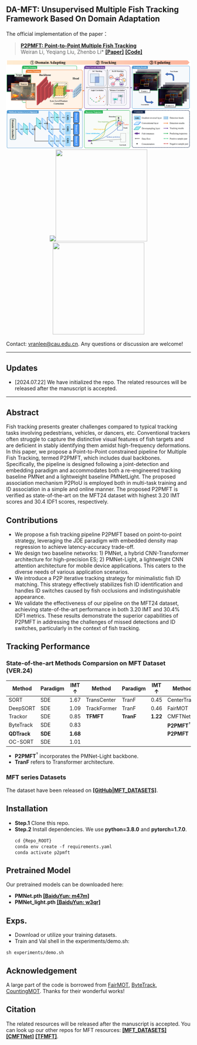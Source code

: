 ## DA-MFT: Unsupervised Multiple Fish Tracking Framework Based On Domain Adaptation
The official implementation of the paper：
>  [**P2PMFT: Point-to-Point Multiple Fish Tracking**](##TODO:LINK##)  
>  Weiran Li, Yeqiang Liu, Zhenbo Li*
>  [**\[Paper\]**](##TODO:LINK##) [**\[Code\]**](https://github.com/vranlee/P2PMFT/)

<div align="center">
<img src="assets/Framework.png" width="900"/>
</div>

<div align="center">
   <img src="assets/IMT.gif" width="250"/><img src="assets/GIF1.gif" width="250" height='250'/><img src="assets/GIF2.gif" width="250" height='250'/>
</div>


Contact: vranlee@cau.edu.cn. Any questions or discussion are welcome!

-----

## Updates
+ [2024.07.22] We have initialized the repo. The related resources will be released after the manuscript is accepted.
-----

<!-- ## Tracking Result Samples
<img src="assets/Outputs.jpg" width="750"/> -->

## Abstract
Fish tracking presents greater challenges compared to typical tracking tasks involving pedestrians, vehicles, or dancers, etc. Conventional trackers often struggle to capture the distinctive visual features of fish targets and are deficient in stably identifying them amidst high-frequency deformations. In this paper, we propose a Point-to-Point constrained pipeline for Multiple Fish Tracking, termed P2PMFT, which includes dual backbones. Specifically, the pipeline is designed following a joint-detection and embedding paradigm and accommodates both a re-engineered tracking baseline PMNet and a lightweight baseline PMNetLight. The proposed association mechanism P2PIoU is employed both in multi-task training and ID association in a simple and online manner. The proposed P2PMFT is verified as state-of-the-art on the MFT24 dataset with highest 3.20 IMT scores and 30.4 IDF1 scores, respectively.

## Contributions
+ We propose a fish tracking pipeline P2PMFT based on point-to-point strategy, leveraging the JDE paradigm with embedded density map regression to achieve latency-accuracy trade-off.
+ We design two baseline networks: 1) PMNet, a hybrid CNN-Transformer architecture for high-precision ES; 2) PMNet-Light, a lightweight CNN attention architecture for mobile device applications. This caters to the diverse needs of various application scenarios.
+ We introduce a P2P iterative tracking strategy for minimalistic fish ID matching. This strategy effectively stabilizes fish ID identification and handles ID switches caused by fish occlusions and indistinguishable appearance.
+ We validate the effectiveness of our pipeline on the MFT24 dataset, achieving state-of-the-art performance in both 3.20 IMT and 30.4% IDF1 metrics. These results demonstrate the superior capabilities of P2PMFT in addressing the challenges of missed detections and ID
switches, particularly in the context of fish tracking.

## Tracking Performance

### State-of-the-art Methods Comparsion on MFT Dataset (VER.24)

Method  | Paradigm | IMT ↑ | Method  | Paradigm | IMT ↑ | Method  | Paradigm | IMT ↑ |
---------|----------|--------|---------|----------|--------|---------|----------|--------|
SORT   | SDE | 1.67 |   TransCenter   | TranF | 0.45 | CenterTrack   | JDE | 0.54 |
DeepSORT   | SDE | 1.09 |  TrackFormer   | TranF | 0.46 | FairMOT   | JDE | 1.55 |
Trackor   | SDE |  0.85  | **TFMFT**  | **TranF** | **1.22** | CMFTNet   | JDE | 1.70 |
ByteTrack   | SDE | 0.83 | | | | **P2PMFT**$^\dagger$   | **JDE** | **3.20** |
**QDTrack**   | **SDE** | **1.68** | | | | **P2PMFT**   | **JDE** | **1.74** |
OC-SORT   | SDE | 1.01 |

* **P2PMFT**$^\dagger$ incorporates the PMNet-Light backbone. 
* **TranF** refers to Transformer architecture.
### MFT series Datasets
The dataset have been released on [**\[GitHub|MFT_DATASETS\]**](https://github.com/vranlee/MFT_DATASETS/).

## Installation
+ **Step.1** Clone this repo.
+ **Step.2** Install dependencies. We use **python=3.8.0** and **pytorch=1.7.0**.
   ```
   cd {Repo_ROOT}
   conda env create -f requirements.yaml
   conda activate p2pmft
   ```

## Pretrained Model
Our pretrained models can be downloaded here:   
+  **PMNet.pth [[BaiduYun: m47m]](https://pan.baidu.com/s/16ZC0IHXCfjFzWGoUAx_Tgw?pwd=m47m)**
+  **PMNet_light.pth [[BaiduYun: w3qr]](https://pan.baidu.com/s/1r_uZazts2-KD8gVh4X9iYw?pwd=w3qr)**

## Exps.
* Download or utilize your training datasets.
* Train and Val shell in the experiments/demo.sh:
```
sh experiments/demo.sh
```

## Acknowledgement
A large part of the code is borrowed from [FairMOT](https://github.com/ifzhang/FairMOT), [ByteTrack](https://github.com/ifzhang/ByteTrack), [CountingMOT](https://github.com/weihong9/CountingMOT). Thanks for their wonderful works!

## Citation
The related resources will be released after the manuscript is accepted. You can look up our other repos for MFT resources: [**\[MFT_DATASETS\]**](https://github.com/vranlee/MFT_DATASETS/) [**\[CMFTNet\]**](https://github.com/vranlee/CMFTNet/) [**\[TFMFT\]**](https://github.com/vranlee/TFMFT/).
